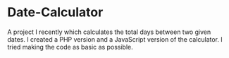 # Date-Calculator
A project I recently which calculates the total days between two given dates. I created a PHP version and a JavaScript version of the calculator. I tried making the code as basic as possible.
